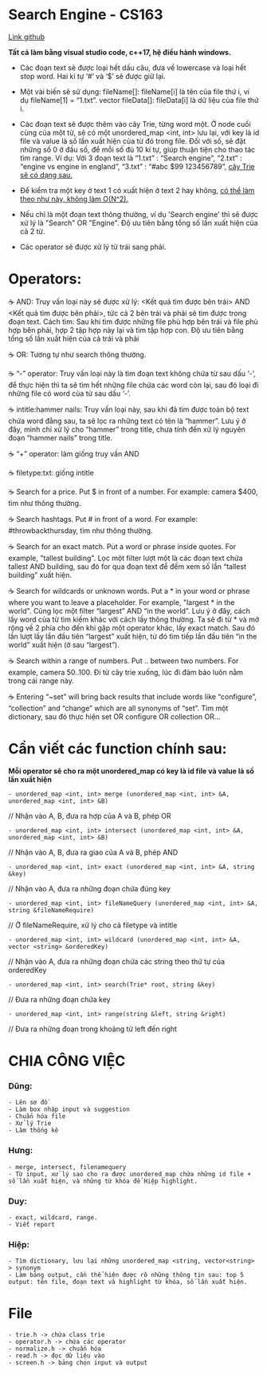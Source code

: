 # Search Engine - CS163

[Link github](https://github.com/leviosarz/Search-Engine-CS163)

**Tất cả làm bằng visual studio code, c++17, hệ điều hành windows.**

- Các đoạn text sẽ được loại hết dấu câu, đưa về lowercase và loại hết stop word. Hai kí tự ‘#’ và ‘$’ sẽ được giữ lại.

- Một vài biến sẽ sử dụng:
fileName[]: fileName[i] là tên của file thứ i, ví dụ fileName[1] = “1.txt”.
vector <string> fileData[]: fileData[i] là dữ liệu của file thứ i.

- Các đoạn text sẽ được thêm vào cây Trie, từng word một. Ở node cuối cùng của một từ, sẽ có một unordered_map <int, int> lưu lại, với key là id file và value là số lần xuất hiện của từ đó trong file. Đối với số, sẽ đặt những số 0 ở đầu số, để mỗi số đủ 10 kí tự, giúp thuận tiện cho thao tác tìm range.
Ví dụ: Với 3 đoạn text là “1.txt” : “Search engine”, “2.txt” : “engine vs engine in england”, “3.txt” : “#abc $99 123456789”, [cây Trie sẽ có dạng sau.](https://studenthcmusedu-my.sharepoint.com/:i:/g/personal/20125127_student_hcmus_edu_vn/EamnA0oCfpFDsLKpZr9cbSMB84PErnz8LXeD_pMI-d4YFA?e=Wf3Dga)

- Để kiểm tra một key ở text 1 có xuất hiện ở text 2 hay không, [có thể làm theo như này, không làm O(N^2).](https://ideone.com/3a4AID)

- Nếu chỉ là một đoạn text thông thường, ví dụ 'Search engine' thì sẽ được xử lý là "Search" OR "Engine". Độ ưu tiên bằng tổng số lần xuất hiện của cả 2 từ.

- Các operator sẽ được xử lý từ trái sang phải.

# Operators:

:coffee: AND: Truy vấn loại này sẽ được xử lý: <Kết quả tìm được bên trái> AND <Kết quả tìm được bên phải>, tức cả 2 bên trái và phải sẽ tìm được trong đoạn text.
Cách tìm: Sau khi tìm được những file phù hợp bên trái và file phù hợp bên phải, hợp 2 tập hợp này lại và tìm tập hợp con. Độ ưu tiên bằng tổng số lần xuất hiện của cả trái và phải

:coffee: OR: Tương tự như search thông thường.

:coffee: “-” operator: Truy vấn loại này là tìm đoạn text không chứa từ sau dấu ‘-’, để thực hiện thì ta sẽ tìm hết những file chứa các word còn lại, sau đó loại đi những file có word của từ sau dấu ‘-’.

:coffee: intitle:hammer nails: Truy vấn loại này, sau khi đã tìm được toàn bộ text chứa word đằng sau, ta sẽ lọc ra những text có tên là “hammer”. Lưu ý ở đây, mình chỉ xử lý cho “hammer” trong title, chưa tính đến xử lý nguyên đoạn “hammer nails” trong title.

:coffee: “+” operator: làm giống truy vấn AND

:coffee: filetype:txt: giống intitle

:coffee: Search for a price. Put $ in front of a number. For example: camera $400, tìm như thông thường.

:coffee: Search hashtags. Put # in front of a word. For example: #throwbackthursday, tìm như thông thường.

:coffee: Search for an exact match. Put a word or phrase inside quotes. For example, "tallest building". Lọc một filter lượt một là các đoạn text chứa tallest AND building, sau đó for qua đoạn text để đếm xem số lần “tallest building” xuất hiện.

:coffee: Search for wildcards or unknown words. Put a * in your word or phrase where you want to leave a placeholder. For example, "largest * in the world". Cũng lọc một filter “largest” AND “in the world”. Lưu ý ở đây, cách lấy word của từ tìm kiếm khác với cách lấy thông thường. Ta sẽ đi từ * và mở rộng về 2 phía cho đến khi gặp một operator khác, lấy exact match. Sau đó lần lượt lấy lần đầu tiên “largest” xuất hiện, từ đó tìm tiếp lần đầu tiên “in the world” xuất hiện (ở sau “largest”).

:coffee: Search within a range of numbers. Put .. between two numbers. For example, camera $50..$100. Đi từ cây trie xuống, lúc đi đảm bảo luôn nằm trong cái range này.

:coffee: Entering “~set” will bring back results that include words like “configure”, “collection” and “change” which are all synonyms of “set”. Tìm một dictionary, sau đó thực hiện set OR configure OR collection OR…

# Cần viết các function chính sau:

**Mỗi operator sẽ cho ra một unordered_map có key là id file và value là số lần xuất hiện**

    - unordered_map <int, int> merge (unordered_map <int, int> &A, unordered_map <int, int> &B)
// Nhận vào A, B, đưa ra hợp của A và B, phép OR

    - unordered_map <int, int> intersect (unordered_map <int, int> &A, unordered_map <int, int> &B)
// Nhận vào A, B, đưa ra giao của A và B, phép AND

    - unordered_map <int, int> exact (unordered_map <int, int> &A, string &key)
// Nhận vào A, đưa ra những đoạn chứa đúng key

    - unordered_map <int, int> fileNameQuery (unordered_map <int, int> &A, string &fileNameRequire)
// Ở fileNameRequire, xử lý cho cả filetype và intitle

    - unordered_map <int, int> wildcard (unordered_map <int, int> &A, vector <string> &orderedKey)
// Nhận vào A, đưa ra những đoạn chứa các string theo thứ tự của orderedKey

    - unordered_map <int, int> search(Trie* root, string &key)
// Đưa ra những đoạn chứa key

    - unordered_map <int, int> range(string &left, string &right)
// Đưa ra những đoạn trong khoảng từ left đến right

# CHIA CÔNG VIỆC
### Dũng:
    - Lên sơ đồ
    - Làm box nhập input và suggestion
    - Chuẩn hóa file
    - Xử lý Trie
    - Làm thống kê
### Hưng:
    - merge, intersect, filenamequery
    - Từ input, xử lý sao cho ra được unordered_map chứa những id file + số lần xuất hiện, và những từ khóa để Hiệp highlight.
### Duy:
    - exact, wildcard, range.
    - Viết report
### Hiệp:
    - Tìm dictionary, lưu lại những unordered_map <string, vector<string> > synonym
    - Làm bảng output, cần thể hiện được rõ những thông tin sau: top 5 output: tên file, đoạn text và highlight từ khóa, số lần xuất hiện.

# File
    - trie.h -> chứa class trie
    - operator.h -> chứa các operator
    - normalize.h -> chuẩn hóa
    - read.h -> đọc dữ liệu vào
    - screen.h -> bảng chọn input và output


